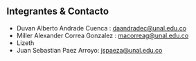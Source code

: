 ## Integrantes & Contacto

- Duvan Alberto Andrade Cuenca : daandradec@unal.edu.co
- Miller Alexander Correa Gonzalez : macorreag@unal.edu.co
- Lizeth
- Juan Sebastian Paez Arroyo: jspaeza@unal.edu.co 